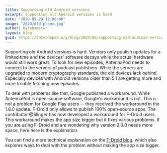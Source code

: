 ```yaml
---
title: Supporting old Android versions
excerpt: Supporting old Android versions is hard
date: "2020-05-29 12:00:00"
image: "2020/old-phone.jpg"
author: bytehamster
layout: blog
guid: https://antennapod.org/blog/2020/05/supporting-old-android-versions
---
```


Supporting old Android versions is hard. Vendors only publish updates for a limited time and the devices' software decays while the actual hardware would still work great. To look for new episodes, AntennaPod needs to connect to the servers of podcast publishers. While the servers are upgraded to modern cryptography standards, the old devices lack behind. Especially devices with Android versions older than 5.1 are getting more and more trouble fetching new episodes.

To deal with problems like that, Google published a workaround. While AntennaPod is open-source software, Google's workaround is not. This is not a problem for Google Play users -- they received the workaround in the 1.8.0 update. F-Droid only allows to publish 100% open-source apps. The contributor @Slinger has now developed a workaround for F-Droid users. This workaround makes the app size bigger but it fixes various problems. If you are using F-Droid and are wondering why version 2.0.0 needs more space, here here is the explanation.

You can find a more technical explanation on the [F-Droid blog](https://f-droid.org/en/2020/05/29/android-updates-and-tls-connections.html), which also explores ways to deal with the problem without making the app size bigger.
